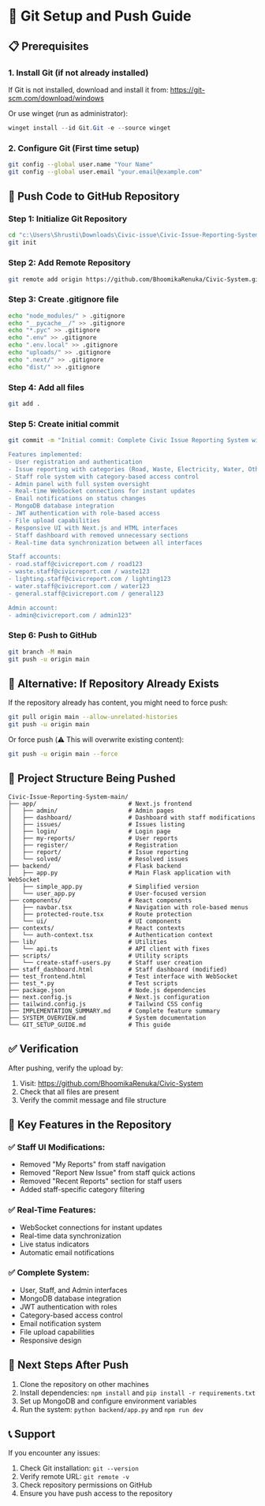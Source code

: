 # 🚀 Git Setup and Push Guide

## 📋 Prerequisites

### 1. Install Git (if not already installed)
If Git is not installed, download and install it from: https://git-scm.com/download/windows

Or use winget (run as administrator):
```powershell
winget install --id Git.Git -e --source winget
```

### 2. Configure Git (First time setup)
```bash
git config --global user.name "Your Name"
git config --global user.email "your.email@example.com"
```

## 🔧 Push Code to GitHub Repository

### Step 1: Initialize Git Repository
```bash
cd "c:\Users\Shrusti\Downloads\Civic-issue\Civic-Issue-Reporting-System-main"
git init
```

### Step 2: Add Remote Repository
```bash
git remote add origin https://github.com/BhoomikaRenuka/Civic-System.git
```

### Step 3: Create .gitignore file
```bash
echo "node_modules/" > .gitignore
echo "__pycache__/" >> .gitignore
echo "*.pyc" >> .gitignore
echo ".env" >> .gitignore
echo ".env.local" >> .gitignore
echo "uploads/" >> .gitignore
echo ".next/" >> .gitignore
echo "dist/" >> .gitignore
```

### Step 4: Add all files
```bash
git add .
```

### Step 5: Create initial commit
```bash
git commit -m "Initial commit: Complete Civic Issue Reporting System with real-time features

Features implemented:
- User registration and authentication
- Issue reporting with categories (Road, Waste, Electricity, Water, Other)
- Staff role system with category-based access control
- Admin panel with full system oversight
- Real-time WebSocket connections for instant updates
- Email notifications on status changes
- MongoDB database integration
- JWT authentication with role-based access
- File upload capabilities
- Responsive UI with Next.js and HTML interfaces
- Staff dashboard with removed unnecessary sections
- Real-time data synchronization between all interfaces

Staff accounts:
- road.staff@civicreport.com / road123
- waste.staff@civicreport.com / waste123
- lighting.staff@civicreport.com / lighting123
- water.staff@civicreport.com / water123
- general.staff@civicreport.com / general123

Admin account:
- admin@civicreport.com / admin123"
```

### Step 6: Push to GitHub
```bash
git branch -M main
git push -u origin main
```

## 🔄 Alternative: If Repository Already Exists

If the repository already has content, you might need to force push:

```bash
git pull origin main --allow-unrelated-histories
git push -u origin main
```

Or force push (⚠️ This will overwrite existing content):
```bash
git push -u origin main --force
```

## 📁 Project Structure Being Pushed

```
Civic-Issue-Reporting-System-main/
├── app/                          # Next.js frontend
│   ├── admin/                    # Admin pages
│   ├── dashboard/                # Dashboard with staff modifications
│   ├── issues/                   # Issues listing
│   ├── login/                    # Login page
│   ├── my-reports/               # User reports
│   ├── register/                 # Registration
│   ├── report/                   # Issue reporting
│   └── solved/                   # Resolved issues
├── backend/                      # Flask backend
│   ├── app.py                    # Main Flask application with WebSocket
│   ├── simple_app.py             # Simplified version
│   └── user_app.py               # User-focused version
├── components/                   # React components
│   ├── navbar.tsx                # Navigation with role-based menus
│   ├── protected-route.tsx       # Route protection
│   └── ui/                       # UI components
├── contexts/                     # React contexts
│   └── auth-context.tsx          # Authentication context
├── lib/                          # Utilities
│   └── api.ts                    # API client with fixes
├── scripts/                      # Utility scripts
│   └── create-staff-users.py     # Staff user creation
├── staff_dashboard.html          # Staff dashboard (modified)
├── test_frontend.html            # Test interface with WebSocket
├── test_*.py                     # Test scripts
├── package.json                  # Node.js dependencies
├── next.config.js                # Next.js configuration
├── tailwind.config.js            # Tailwind CSS config
├── IMPLEMENTATION_SUMMARY.md     # Complete feature summary
├── SYSTEM_OVERVIEW.md            # System documentation
└── GIT_SETUP_GUIDE.md            # This guide
```

## ✅ Verification

After pushing, verify the upload by:

1. Visit: https://github.com/BhoomikaRenuka/Civic-System
2. Check that all files are present
3. Verify the commit message and file structure

## 🎯 Key Features in the Repository

### ✅ Staff UI Modifications:
- Removed "My Reports" from staff navigation
- Removed "Report New Issue" from staff quick actions
- Removed "Recent Reports" section for staff users
- Added staff-specific category filtering

### ✅ Real-Time Features:
- WebSocket connections for instant updates
- Real-time data synchronization
- Live status indicators
- Automatic email notifications

### ✅ Complete System:
- User, Staff, and Admin interfaces
- MongoDB database integration
- JWT authentication with roles
- Category-based access control
- Email notification system
- File upload capabilities
- Responsive design

## 🚀 Next Steps After Push

1. Clone the repository on other machines
2. Install dependencies: `npm install` and `pip install -r requirements.txt`
3. Set up MongoDB and configure environment variables
4. Run the system: `python backend/app.py` and `npm run dev`

## 📞 Support

If you encounter any issues:
1. Check Git installation: `git --version`
2. Verify remote URL: `git remote -v`
3. Check repository permissions on GitHub
4. Ensure you have push access to the repository
